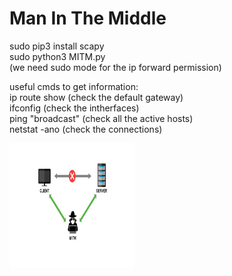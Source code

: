 # Man In The Middle
sudo pip3 install scapy  
sudo python3 MITM.py  
(we need sudo mode for the ip forward permission)  

useful cmds to get information:  
ip route show (check the default gateway)  
ifconfig (check the intherfaces)  
ping "broadcast" (check all the active hosts)  
netstat -ano (check the connections)  

<img src=Man-in-the-Middle-1024x559.jpg alt="mitm" style="width:200px; height:200px"/>

